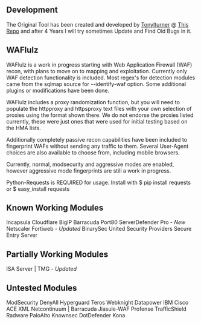 Development 
---------------------
The Original Tool has been created and developed by [Tonylturner](https://github.com/tonylturner) @  [This Repo](https://github.com/tonylturner) and after 4 Years I will try sometimes Update and Find Old Bugs in it. 

WAFlulz 
---------------------
WAFlulz is a work in progress starting with Web Application Firewall (WAF) recon, with plans to move on to mapping and exploitation. Currently only WAF detection functionality is included. Most regex's for detection modules came from the sqlmap source for --identify-waf option. Some additional plugins or modifications have been done.

WAFlulz includes a proxy randomization function, but you will need to populate the httpproxy and httpsproxy text files with your own selection of proxies using the format shown there. We do not endorse the proxies listed currently, these were just ones that were used for initial testing based on the HMA lists.

Additionally completely passive recon capabilities have been included to fingerprint WAFs without sending any traffic to them. Several User-Agent choices are also available to choose from, including mobile browsers.

Currently, normal, modsecurity and aggressive modes are enabled, however aggressive mode fingerprints are still a work in progress.

Python-Requests is REQUIRED for usage. Install with $ pip install requests or $ easy_install requests

Known Working Modules
---------------------
Incapsula
Cloudflare
BigIP
Barracuda
Port80 ServerDefender Pro - *New*
Netscaler
Fortiweb - *Updated*
BinarySec
United Security Providers Secure Entry Server

Partially Working Modules
-------------------------
ISA Server | TMG - *Updated*

Untested Modules
----------------
ModSecurity
DenyAll 
Hyperguard 
Teros 
Webknight 
Datapower IBM 
Cisco ACE XML 
Netcontinuum | Barracuda 
Jiasule-WAF 
Profense 
TrafficShield
Radware
PaloAlto
Knownsec
DotDefender
Kona
